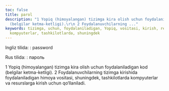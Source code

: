 ```yaml
---
toc: false
title: parol
description: "1 Yopiq (himoyalangan) tizimga kira olish uchun foydalaniladigan kod
  (belgilar ketma-ketligi).\r\n 2 Foydalanuvchilarning ..."
keywords: tizimga, uchun, foydalaniladigan, Yopiq, vositasi, kirish, resurslarga,
  kompyuterlar, tashkilotlarda, shuningdek
---
```


Ingliz tilida:
:   password

Rus tilida:
:   пароль

1 Yopiq (himoyalangan) tizimga kira olish uchun foydalaniladigan kod (belgilar ketma-ketligi).
 2 Foydalanuvchilarning tizimga kirishida foydalaniladigan himoya vositasi, shuningdek, tashkilotlarda kompyuterlar va resurslarga kirish uchun qo‘llaniladi.